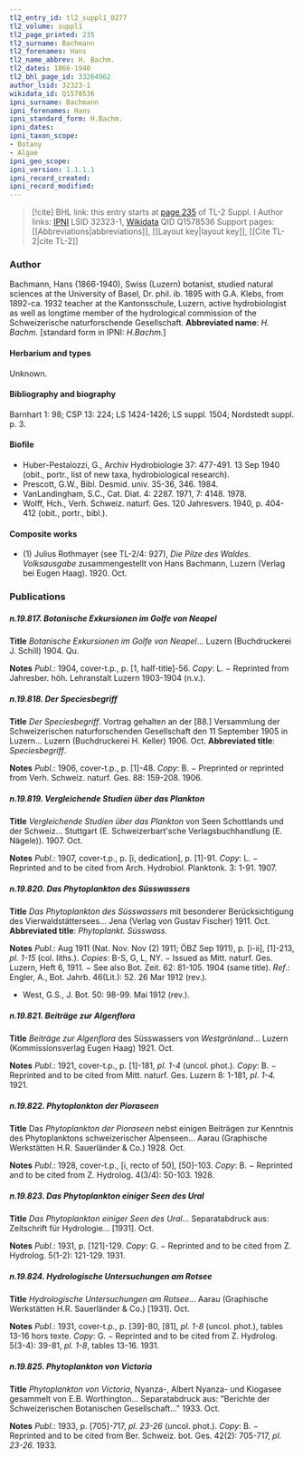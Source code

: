 ```yaml
---
tl2_entry_id: tl2_suppl1_0277
tl2_volume: suppl1
tl2_page_printed: 235
tl2_surname: Bachmann
tl2_forenames: Hans
tl2_name_abbrev: H. Bachm.
tl2_dates: 1866-1940
tl2_bhl_page_id: 33264962
author_lsid: 32323-1
wikidata_id: Q1578536
ipni_surname: Bachmann
ipni_forenames: Hans
ipni_standard_form: H.Bachm.
ipni_dates: 
ipni_taxon_scope: 
- Botany
- Algae
ipni_geo_scope: 
ipni_version: 1.1.1.1
ipni_record_created: 
ipni_record_modified:
---
```


> [!cite] BHL link: this entry starts at [page 235](https://www.biodiversitylibrary.org/page/33264962) of TL-2 Suppl. I
> Author links: [IPNI](https://www.ipni.org/a/32323-1) LSID 32323-1, [Wikidata](https://www.wikidata.org/wiki/Q1578536) QID Q1578536
> Support pages: [[Abbreviations|abbreviations]], [[Layout key|layout key]], [[Cite TL-2|cite TL-2]]

### Author

Bachmann, Hans (1866-1940), Swiss (Luzern) botanist, studied natural sciences at the University of Basel, Dr. phil. ib. 1895 with G.A. Klebs, from 1892-ca. 1932 teacher at the Kantonsschule, Luzern, active hydrobiologist as well as longtime member of the hydrological commission of the Schweizerische naturforschende Gesellschaft. 
**Abbreviated name**: *H. Bachm.* \[standard form in IPNI: *H.Bachm.*\]

#### Herbarium and types

Unknown.

#### Bibliography and biography

Barnhart 1: 98; CSP 13: 224; LS 1424-1426; LS suppl. 1504; Nordstedt suppl. p. 3.

#### Biofile

- Huber-Pestalozzi, G., Archiv Hydrobiologie 37: 477-491. 13 Sep 1940 (obit., portr., list of new taxa, hydrobiological research).
- Prescott, G.W., Bibl. Desmid. univ. 35-36, 346. 1984.
- VanLandingham, S.C., Cat. Diat. 4: 2287. 1971, 7: 4148. 1978.
- Wolff, Hch., Verh. Schweiz. naturf. Ges. 120 Jahresvers. 1940, p. 404-412 (obit., portr., bibl.).

#### Composite works

- (1) Julius Rothmayer (see TL-2/4: 927), *Die Pilze des Waldes. Volksausgabe* zusammengestellt von Hans Bachmann, Luzern (Verlag bei Eugen Haag). 1920. Oct.

### Publications

##### n.19.817. Botanische Exkursionen im Golfe von Neapel

**Title**
*Botanische Exkursionen im Golfe von Neapel*... Luzern (Buchdruckerei J. Schill) 1904. Qu.

**Notes**
*Publ*.: 1904, cover-t.p., p. \[1, half-title\]-56. *Copy*: L. − Reprinted from Jahresber. höh. Lehranstalt Luzern 1903-1904 (n.v.).

##### n.19.818. Der Speciesbegriff

**Title**
*Der Speciesbegriff*. Vortrag gehalten an der \[88.\] Versammlung der Schweizerischen naturforschenden Gesellschaft den 11 September 1905 in Luzern... Luzern (Buchdruckerei H. Keller) 1906. Oct.
**Abbreviated title**: *Speciesbegriff*.

**Notes**
*Publ*.: 1906, cover-t.p., p. \[1\]-48. *Copy*: B. − Preprinted or reprinted from Verh. Schweiz. naturf. Ges. 88: 159-208. 1906.

##### n.19.819. Vergleichende Studien über das Plankton

**Title**
*Vergleichende Studien über das Plankton* von Seen Schottlands und der Schweiz... Stuttgart (E. Schweizerbart'sche Verlagsbuchhandlung (E. Nägele)). 1907. Oct.

**Notes**
*Publ*.: 1907, cover-t.p., p. \[i, dedication\], p. \[1\]-91. *Copy*: L. − Reprinted and to be cited from Arch. Hydrobiol. Planktonk. 3: 1-91. 1907.

##### n.19.820. Das Phytoplankton des Süsswassers

**Title**
*Das Phytoplankton des Süsswassers* mit besonderer Berücksichtigung des Vierwaldstättersees... Jena (Verlag von Gustav Fischer) 1911. Oct.
**Abbreviated title**: *Phytoplankt. Süsswass.*

**Notes**
*Publ*.: Aug 1911 (Nat. Nov. Nov (2) 1911; ÖBZ Sep 1911), p. \[i-ii\], \[1\]-213, *pl. 1-15* (col. liths.). *Copies*: B-S, G, L, NY. − Issued as Mitt. naturf. Ges. Luzern, Heft 6, 1911. − See also Bot. Zeit. 62: 81-105. 1904 (same title).
*Ref*.: Engler, A., Bot. Jahrb. 46(Lit.): 52. 26 Mar 1912 (rev.).
- West, G.S., J. Bot. 50: 98-99. Mai 1912 (rev.).

##### n.19.821. Beiträge zur Algenflora

**Title**
*Beiträge zur Algenflora* des Süsswassers von *Westgrönland*... Luzern (Kommissionsverlag Eugen Haag) 1921. Oct.

**Notes**
*Publ*.: 1921, cover-t.p., p. \[1\]-181, *pl. 1-4* (uncol. phot.). *Copy*: B. − Reprinted and to be cited from Mitt. naturf. Ges. Luzern 8: 1-181, *pl. 1-4.* 1921.

##### n.19.822. Phytoplankton der Pioraseen

**Title**
Das *Phytoplankton der Pioraseen* nebst einigen Beiträgen zur Kenntnis des Phytoplanktons schweizerischer Alpenseen... Aarau (Graphische Werkstätten H.R. Sauerländer & Co.) 1928. Oct.

**Notes**
*Publ*.: 1928, cover-t.p., \[i, recto of 50\], \[50\]-103. *Copy*: B. − Reprinted and to be cited from Z. Hydrolog. 4(3/4): 50-103. 1928.

##### n.19.823. Das Phytoplankton einiger Seen des Ural

**Title**
*Das Phytoplankton einiger Seen des Ural*... Separatabdruck aus: Zeitschrift für Hydrologie... \[1931\]. Oct.

**Notes**
*Publ*.: 1931, p. \[121\]-129. *Copy*: G. − Reprinted and to be cited from Z. Hydrolog. 5(1-2): 121-129. 1931.

##### n.19.824. Hydrologische Untersuchungen am Rotsee

**Title**
*Hydrologische Untersuchungen am Rotsee*... Aarau (Graphische Werkstätten H.R. Sauerländer & Co.) \[1931\]. Oct.

**Notes**
*Publ*.: 1931, cover-t.p., p. \[39\]-80, \[81\], *pl. 1-8* (uncol. phot.), tables 13-16 hors texte. *Copy*: G. − Reprinted and to be cited from Z. Hydrolog. 5(3-4): 39-81, *pl. 1-8*, tables 13-16. 1931.

##### n.19.825. Phytoplankton von Victoria

**Title**
*Phytoplankton von Victoria*, Nyanza-, Albert Nyanza- und Kiogasee gesammelt von E.B. Worthington... Separatabdruck aus: "Berichte der Schweizerischen Botanischen Gesellschaft..." 1933. Oct.

**Notes**
*Publ*.: 1933, p. \[705\]-717, *pl. 23-26* (uncol. phot.). *Copy*: B. − Reprinted and to be cited from Ber. Schweiz. bot. Ges. 42(2): 705-717, *pl. 23-26.* 1933.

